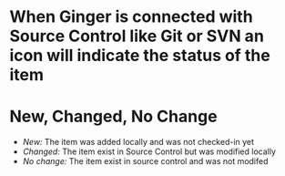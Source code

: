 # When Ginger is connected with Source Control like Git or SVN an icon will indicate the status of the item

# New, Changed, No Change

- *New:* The item was added locally and was not checked-in yet
- *Changed:* The item exist in Source Control but was modified locally
- *No change:* The item exist in source control and was not modifed

